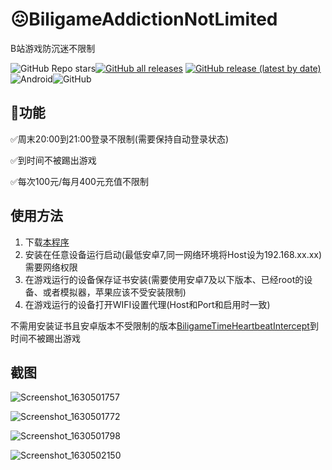 # 😖BiligameAddictionNotLimited

B站游戏防沉迷不限制

![GitHub Repo stars](https://img.shields.io/github/stars/FuckAntiAddiction/BiligameAddictionNotLimited?logo=github&style=for-the-badge)[![GitHub all releases](https://img.shields.io/github/downloads/FuckAntiAddiction/BiligameAddictionNotLimited/total?style=for-the-badge)](https://github.com/Enaium/BiligameAddictionNotLimited/releases) [![GitHub release (latest by date)](https://img.shields.io/github/v/release/FuckAntiAddiction/BiligameAddictionNotLimited?style=for-the-badge)](https://github.com/Enaium/BiligameAddictionNotLimited/releases)![Android](https://img.shields.io/badge/Android-7-green?style=for-the-badge&logo=android)![GitHub](https://img.shields.io/github/license/FuckAntiAddiction/BiligameAddictionNotLimited?style=for-the-badge)

## 🚀功能

✅周末20:00到21:00登录不限制(需要保持自动登录状态)

✅到时间不被踢出游戏

✅每次100元/每月400元充值不限制

## 使用方法

1. 下载[本程序](https://github.com/FuckAntiAddiction/BiligameAddictionNotLimited/releases)
2. 安装在任意设备运行启动(最低安卓7,同一网络环境将Host设为192.168.xx.xx)需要网络权限
3. 在游戏运行的设备保存证书安装(需要使用安卓7及以下版本、已经root的设备、或者模拟器，苹果应该不受安装限制)
4. 在游戏运行的设备打开WIFI设置代理(Host和Port和启用时一致)

不需用安装证书且安卓版本不受限制的版本[BiligameTimeHeartbeatIntercept](https://github.com/FuckAntiAddiction/BiligameTimeHeartbeatIntercept)到时间不被踢出游戏

## 截图

![Screenshot_1630501757](https://gitee.com/Enaium/imgbed/raw/master/Screenshot_1630501757.png)

![Screenshot_1630501772](https://gitee.com/Enaium/imgbed/raw/master/Screenshot_1630501772.png)

![Screenshot_1630501798](https://gitee.com/Enaium/imgbed/raw/master/Screenshot_1630501798.png)

![Screenshot_1630502150](https://gitee.com/Enaium/imgbed/raw/master/Screenshot_1630502150.png)
